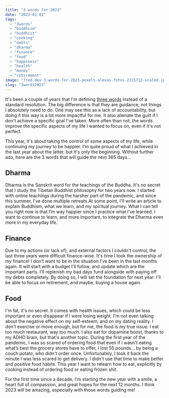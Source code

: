 ```yaml
---
title: "3 words for 2023"
date: "2023-01-01"
tags: 
  - "3words"
  - "buddhism"
  - "buddhist"
  - "cooking"
  - "debts"
  - "dharma"
  - "finance"
  - "food"
  - "happiness"
  - "health"
  - "money"
  - "retirement"
image: "fred.dev-3-words-for-2023-pexels-alexas-fotos-2315712-scaled.jpg"
slug: "3words2023"
---
```


It's been a couple of years that I'm defining [three words](https://fred.dev/tags/3words/) instead of a standard resolution. The big difference is that they are guidance, not things I absolutely need to do. One may see this as a lack of accountability, but doing it this way is a lot more impactful for me. It also alienate the guilt if I don't achieve a specific goal I've taken. More often than not, the words improve the specific aspects of my life I wanted to focus on, even if it's not perfect.

This year, it's about taking the control of some aspects of my life, while continuing my journey to be happier. I'm quite proud of what I achieved in the last year about the latter, but it's only the beginning. Without further ado, here are the 3 words that will guide the next 365 days...

## Dharma

Dharma is the Sanskrit word for the teachings of the Buddha. It's no secret that I study the Tibetan Buddhist philosophy for two years now. I started with online teachings during the harsher part of the pandemic, and since this summer, I've done multiple retreats.At some point, I'll write an article to explain Buddhism, what we learn, and my spiritual journey. What I can tell you right now is that I'm way happier since I practice what I've learned. I want to continue to learn, and more important, to integrate the Dharma even more in my everyday life.

## Finance

Due to my actions (or lack of), and external factors I couldn't control, the last three years were difficult finance-wise. It's time I took the ownership of my finance! I don't want to be in the situation I've been in the last months again. It will start with a budget I'll follow, and update which are the important parts. I'll replenish my bad days fund alongside with paying off my debts completely. By doing so, I will set the foundation for next year: I'll be able to focus on retirement, and maybe, buying a house again.

## Food

I'm fat, it's no secret. It comes with health issues, which could be less important or even disappear if I were losing weight. I'm not even talking about the negative effect on my self-esteem, and on my dating reality. I don't exercise or move enough, but for me, the food is my true issue. I eat too much restaurant, way too much. I also eat for dopamine boost, thanks to my ADHD brain, but that's another topic. During the first year of the pandemic, I was so scared of ordering food that even if I wasn't eating what’s best the grocery stores have to offer, I lost 55 pounds... by being a couch potato, who didn't order once. Unfortunately, I took it back the minute I was less scared to get delivery. I didn't use that time to make better and positive food habits. This year I want to relearn how to eat, explicitly by cooking instead of ordering food or eating frozen shit.

For the first time since a decade, I'm starting the new year with a smile, a heart full of compassion, and great hopes for the next 12 months. I think 2023 will be amazing, especially with those words guiding me!
